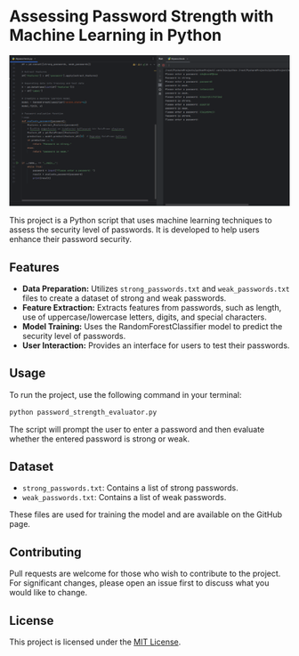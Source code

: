 # Assessing Password Strength with Machine Learning in Python

<img src="password-security-with-machine-learning-by-halildeniz.png"></img>

This project is a Python script that uses machine learning techniques to assess the security level of passwords. It is developed to help users enhance their password security.

## Features

- **Data Preparation:** Utilizes `strong_passwords.txt` and `weak_passwords.txt` files to create a dataset of strong and weak passwords.
- **Feature Extraction:** Extracts features from passwords, such as length, use of uppercase/lowercase letters, digits, and special characters.
- **Model Training:** Uses the RandomForestClassifier model to predict the security level of passwords.
- **User Interaction:** Provides an interface for users to test their passwords.

## Usage

To run the project, use the following command in your terminal:

```bash
python password_strength_evaluator.py
```

The script will prompt the user to enter a password and then evaluate whether the entered password is strong or weak.

## Dataset

- `strong_passwords.txt`: Contains a list of strong passwords.
- `weak_passwords.txt`: Contains a list of weak passwords.

These files are used for training the model and are available on the GitHub page.

## Contributing

Pull requests are welcome for those who wish to contribute to the project. For significant changes, please open an issue first to discuss what you would like to change.

## License

This project is licensed under the [MIT License](LICENSE).
